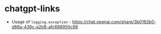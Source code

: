 # chatgpt-links
* Usage of `logging.exception` - https://chat.openai.com/share/3b0162b0-d88a-436c-a2b8-afc688950c98
